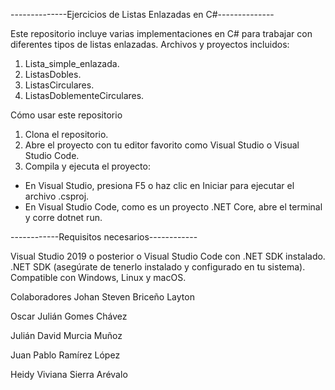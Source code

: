 --------------Ejercicios de Listas Enlazadas en C#--------------

Este repositorio incluye varias implementaciones en C# para trabajar con diferentes tipos de listas enlazadas.
Archivos y proyectos incluidos:
1. Lista_simple_enlazada. 
2. ListasDobles.
3. ListasCirculares.
4. ListasDoblementeCirculares. 

Cómo usar este repositorio
1. Clona el repositorio. 
2. Abre el proyecto con tu editor favorito como Visual Studio o Visual Studio Code.
3. Compila y ejecuta el proyecto:
 - En Visual Studio, presiona F5 o haz clic en Iniciar para ejecutar el archivo .csproj.
 - En Visual Studio Code, como es un proyecto .NET Core, abre el terminal y corre dotnet run.

------------Requisitos necesarios------------

Visual Studio 2019 o posterior o Visual Studio Code con .NET SDK instalado.
.NET SDK (asegúrate de tenerlo instalado y configurado en tu sistema).
Compatible con Windows, Linux y macOS.

Colaboradores
Johan Steven Briceño Layton

Oscar Julián Gomes Chávez

Julián David Murcia Muñoz

Juan Pablo Ramírez López

Heidy Viviana Sierra Arévalo
